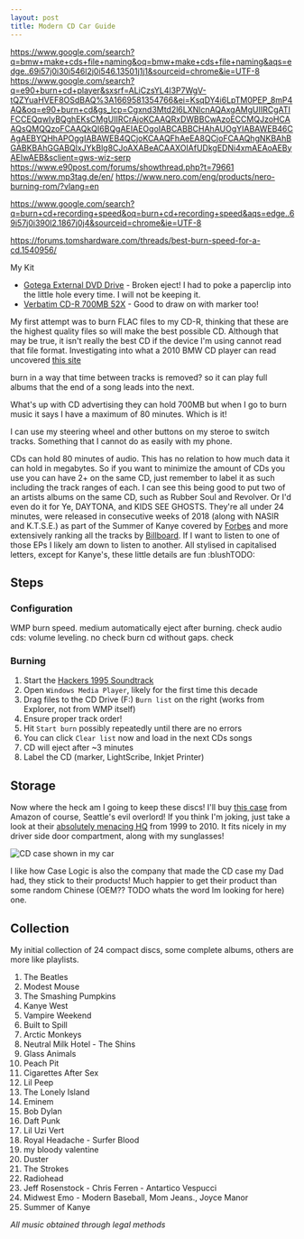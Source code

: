 ```yaml
---
layout: post
title: Modern CD Car Guide 
---
```


https://www.google.com/search?q=bmw+make+cds+file+naming&oq=bmw+make+cds+file+naming&aqs=edge..69i57j0i30i546l2j0i546.13501j1j1&sourceid=chrome&ie=UTF-8
https://www.google.com/search?q=e90+burn+cd+player&sxsrf=ALiCzsYL4l3P7WgV-tQZYuaHVEF8OSdBAQ%3A1669581354766&ei=KsqDY4i6LpTM0PEP_8mP4AQ&oq=e90+burn+cd&gs_lcp=Cgxnd3Mtd2l6LXNlcnAQAxgAMgUIIRCgATIFCCEQqwIyBQghEKsCMgUIIRCrAjoKCAAQRxDWBBCwAzoECCMQJzoHCAAQsQMQQzoFCAAQkQI6BQgAEIAEOgoIABCABBCHAhAUOgYIABAWEB46CAgAEBYQHhAPOggIABAWEB4QCjoKCAAQFhAeEA8QCjoFCAAQhgNKBAhBGABKBAhGGABQlxJYkBlg8CJoAXABeACAAXOIAfUDkgEDNi4xmAEAoAEByAEIwAEB&sclient=gws-wiz-serp
https://www.e90post.com/forums/showthread.php?t=79661
https://www.mp3tag.de/en/
https://www.nero.com/eng/products/nero-burning-rom/?vlang=en

https://www.google.com/search?q=burn+cd+recording+speed&oq=burn+cd+recording+speed&aqs=edge..69i57j0i390l2.1867j0j4&sourceid=chrome&ie=UTF-8

https://forums.tomshardware.com/threads/best-burn-speed-for-a-cd.1540956/

My Kit

- [Gotega External DVD Drive](https://www.amazon.com/gp/product/B07MJW5BXZ) - Broken eject! I had to poke a paperclip into the little hole every time. I will not be keeping it.
- [Verbatim CD-R 700MB 52X](https://www.amazon.com/gp/product/B001V5LCC8) - Good to draw on with marker too!

My first attempt was to burn FLAC files to my CD-R, thinking that these are the highest quality files so will make the best possible CD. Although that may be true, it isn't really the best CD if the device I'm using cannot read that file format. Investigating into what a 2010 BMW CD player can read uncovered [this site](#TODO)

burn in a way that time between tracks is removed? so it can play full albums that the end of a song leads into the next.

What's up with CD advertising they can hold 700MB but when I go to burn music it says I have a maximum of 80 minutes. Which is it!

I can use my steering wheel and other buttons on my steroe to switch tracks. Something that I cannot do as easily with my phone.

CDs can hold 80 minutes of audio. This has no relation to how much data it can hold in megabytes. So if you want to minimize the amount of CDs you use you can have 2+ on the same CD, just remember to label it as such including the track ranges of each. I can see this being good to put two of an artists albums on the same CD, such as Rubber Soul and Revolver. Or I'd even do it for Ye, DAYTONA, and KIDS SEE GHOSTS. They're all under 24 minutes, were released in consecutive weeks of 2018 (along with NASIR and K.T.S.E.) as part of the Summer of Kanye covered by [Forbes](https://www.forbes.com/sites/hughmcintyre/2018/04/24/kanye-west-has-5-albums-coming-this-spring-as-both-a-producer-and-an-artist) and more extensively ranking all the tracks by [Billboard](https://www.billboard.com/music/rb-hip-hop/kanye-west-good-summer-albums-2018-every-song-ranked-8462186/). If I want to listen to one of those EPs I likely am down to listen to another. All stylised in capitalised letters, except for Kanye's, these little details are fun :blushTODO:

## Steps

### Configuration

WMP burn speed. medium
automatically eject after burning. check
audio cds:
  volume leveling. no check
  burn cd without gaps. check

### Burning

1. Start the [Hackers 1995 Soundtrack](https://youtu.be/JEyEkbOlMfA)
1. Open `Windows Media Player`, likely for the first time this decade
1. Drag files to the CD Drive (F:) `Burn list` on the right (works from Explorer, not from WMP itself)
1. Ensure proper track order!
1. Hit `Start burn` possibly repeatedly until there are no errors
1. You can click `Clear list` now and load in the next CDs songs
1. CD will eject after ~3 minutes
1. Label the CD (marker, LightScribe, Inkjet Printer)

## Storage

Now where the heck am I going to keep these discs! I'll buy [this case](https://www.amazon.com/dp/B0015RB75Y) from Amazon of course, Seattle's evil overlord! If you think I'm joking, just take a look at their [absolutely menacing HQ](https://en.wikipedia.org/wiki/Pacific_Tower_(Seattle)) from 1999 to 2010. It fits nicely in my driver side door compartment, along with my sunglasses!

![CD case shown in my car](/assets/img/TODO)

I like how Case Logic is also the company that made the CD case my Dad had, they stick to their products! Much happier to get their product than some random Chinese (OEM?? TODO whats the word Im looking for here) one.

## Collection

My initial collection of 24 compact discs, some complete albums, others are more like playlists.

1. The Beatles
1. Modest Mouse
1. The Smashing Pumpkins
1. Kanye West
1. Vampire Weekend
1. Built to Spill
1. Arctic Monkeys
1. Neutral Milk Hotel - The Shins
1. Glass Animals
1. Peach Pit
1. Cigarettes After Sex
1. Lil Peep
1. The Lonely Island
1. Eminem
1. Bob Dylan
1. Daft Punk
1. Lil Uzi Vert
1. Royal Headache - Surfer Blood
1. my bloody valentine
1. Duster
1. The Strokes
1. Radiohead
1. Jeff Rosenstock - Chris Ferren - Antartico Vespucci
1. Midwest Emo - Modern Baseball, Mom Jeans., Joyce Manor
1. Summer of Kanye

_All music obtained through legal methods_
